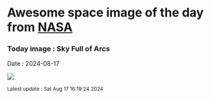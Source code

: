
# Awesome space image of the day from [NASA](https://api.nasa.gov/)

### Today image : Sky Full of Arcs
Date : 2024-08-17

![](https://apod.nasa.gov/apod/image/2408/RocketGannaway_1100c.jpg)

<small>Latest update : Sat Aug 17 16:19:24 2024</small>
        